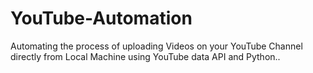 # YouTube-Automation
Automating the process of uploading Videos on your YouTube Channel directly from Local Machine using YouTube data API and Python..
